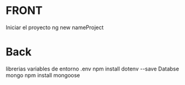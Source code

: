 # FRONT

Iniciar el proyecto
ng new nameProject

# Back
librerias 
variables de entorno .env
npm install dotenv --save
Databse mongo
npm install mongoose

